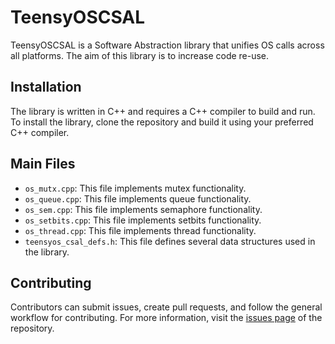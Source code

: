# TeensyOSCSAL

TeensyOSCSAL is a Software Abstraction library that unifies OS calls across all platforms. The aim of this library is to increase code re-use.

## Installation

The library is written in C++ and requires a C++ compiler to build and run. To install the library, clone the repository and build it using your preferred C++ compiler.

## Main Files

- `os_mutx.cpp`: This file implements mutex functionality.
- `os_queue.cpp`: This file implements queue functionality.
- `os_sem.cpp`: This file implements semaphore functionality.
- `os_setbits.cpp`: This file implements setbits functionality.
- `os_thread.cpp`: This file implements thread functionality.
- `teensyos_csal_defs.h`: This file defines several data structures used in the library.

## Contributing

Contributors can submit issues, create pull requests, and follow the general workflow for contributing. For more information, visit the [issues page](https://github.com/william-redenbaugh/TeensyOSCSAL/issues) of the repository.
